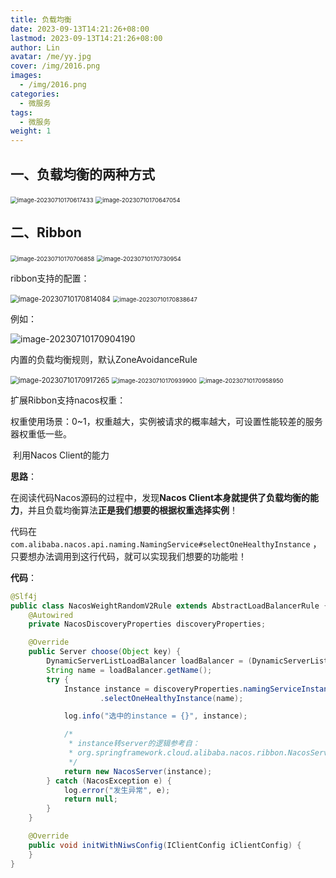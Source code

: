 ```yaml
---
title: 负载均衡
date: 2023-09-13T14:21:26+08:00
lastmod: 2023-09-13T14:21:26+08:00
author: Lin
avatar: /me/yy.jpg
cover: /img/2016.png
images:
  - /img/2016.png
categories:
  - 微服务
tags:
  - 微服务
weight: 1
---
```


## 一、负载均衡的两种方式 

<img src="https://cdn.jsdelivr.net/gh/recordnote/cdn/img/image-20230710170617433.png" alt="image-20230710170617433" style="zoom:67%;" /> 

<img src="https://cdn.jsdelivr.net/gh/recordnote/cdn/img/image-20230710170647054.png" alt="image-20230710170647054" style="zoom:67%;" /> 

## 二、Ribbon

<img src="https://cdn.jsdelivr.net/gh/recordnote/cdn/img/image-20230710170706858.png" alt="image-20230710170706858" style="zoom: 67%;" /> 

 <img src="https://cdn.jsdelivr.net/gh/recordnote/cdn/img/image-20230710170730954.png" alt="image-20230710170730954" style="zoom: 67%;" /> 

ribbon支持的配置：

<img src="https://cdn.jsdelivr.net/gh/recordnote/cdn/img/image-20230710170814084.png" alt="image-20230710170814084" style="zoom:80%;" /> 

<img src="https://cdn.jsdelivr.net/gh/recordnote/cdn/img/image-20230710170838647.png" alt="image-20230710170838647" style="zoom: 67%;" /> 

例如：

![image-20230710170904190](https://cdn.jsdelivr.net/gh/recordnote/cdn/img/image-20230710170904190.png) 

内置的负载均衡规则，默认ZoneAvoidanceRule

<img src="https://cdn.jsdelivr.net/gh/recordnote/cdn/img/image-20230710170917265.png" alt="image-20230710170917265" style="zoom:80%;" /> 

<img src="https://cdn.jsdelivr.net/gh/recordnote/cdn/img/image-20230710170939900.png" alt="image-20230710170939900" style="zoom:67%;" /> 

<img src="https://cdn.jsdelivr.net/gh/recordnote/cdn/img/image-20230710170958950.png" alt="image-20230710170958950" style="zoom:67%;" /> 

扩展Ribbon支持nacos权重：

权重使用场景：0~1，权重越大，实例被请求的概率越大，可设置性能较差的服务器权重低一些。

​	利用Nacos Client的能力

**思路**：

在阅读代码Nacos源码的过程中，发现**Nacos Client本身就提供了负载均衡的能力**，并且负载均衡算法**正是我们想要的根据权重选择实例**！

代码在 `com.alibaba.nacos.api.naming.NamingService#selectOneHealthyInstance` ，只要想办法调用到这行代码，就可以实现我们想要的功能啦！

**代码**：

```java
@Slf4j
public class NacosWeightRandomV2Rule extends AbstractLoadBalancerRule {
    @Autowired
    private NacosDiscoveryProperties discoveryProperties;

    @Override
    public Server choose(Object key) {
        DynamicServerListLoadBalancer loadBalancer = (DynamicServerListLoadBalancer) getLoadBalancer();
        String name = loadBalancer.getName();
        try {
            Instance instance = discoveryProperties.namingServiceInstance()
                    .selectOneHealthyInstance(name);

            log.info("选中的instance = {}", instance);

            /*
             * instance转server的逻辑参考自：
             * org.springframework.cloud.alibaba.nacos.ribbon.NacosServerList.instancesToServerList
             */
            return new NacosServer(instance);
        } catch (NacosException e) {
            log.error("发生异常", e);
            return null;
        }
    }

    @Override
    public void initWithNiwsConfig(IClientConfig iClientConfig) {
    }
}
```

